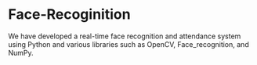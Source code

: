 # Face-Recoginition
We have developed a real-time face recognition and attendance system using Python and various libraries such as OpenCV, Face_recognition, and NumPy.
